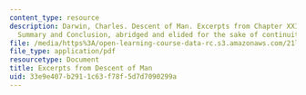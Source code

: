 ```yaml
---
content_type: resource
description: Darwin, Charles. Descent of Man. Excerpts from Chapter XXI - General
  Summary and Conclusion, abridged and elided for the sake of continuity, 1871.
file: /media/https%3A/open-learning-course-data-rc.s3.amazonaws.com/21l-017-the-art-of-the-probable-literature-and-probability-spring-2008/33e9e407b2911c63f78f5d7d7090299a_darwin_descent.pdf
file_type: application/pdf
resourcetype: Document
title: Excerpts from Descent of Man
uid: 33e9e407-b291-1c63-f78f-5d7d7090299a
---
```

